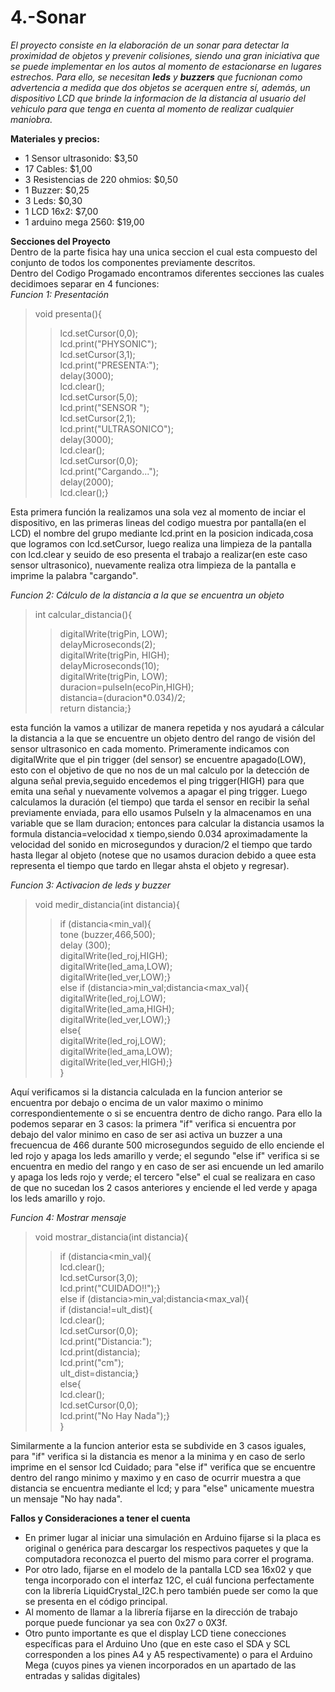 # 4.-Sonar
  
*El proyecto consiste en la elaboración de un sonar para detectar la proximidad de objetos  y prevenir colisiones, siendo una gran iniciativa  que se puede  implementar en los autos  al momento de estacionarse en lugares estrechos. Para ello, se necesitan **leds** y **buzzers** que fucnionan como advertencia a medida que dos objetos se acerquen entre sí, además, un dispositivo LCD que brinde la informacion de la distancia al usuario del vehiculo para que tenga en cuenta al momento de realizar cualquier maniobra.*  
  
**Materiales y precios:**  
* 1 Sensor ultrasonido:            $3,50
* 17 Cables:                       $1,00
* 3 Resistencias de 220 ohmios:    $0,50
* 1 Buzzer:                        $0,25
* 3 Leds:                          $0,30
* 1 LCD 16x2:                      $7,00
* 1 arduino mega 2560:             $19,00

**Secciones del Proyecto**  
Dentro de la parte fisica hay una unica seccion el cual esta compuesto del conjunto de todos los componentes previamente descritos.  
Dentro del Codigo Progamado encontramos diferentes secciones las cuales decidimoes separar en 4 funciones:   
*Funcion 1: Presentación*  
>void presenta(){  
 >>lcd.setCursor(0,0);  
  lcd.print("PHYSONIC");  
  lcd.setCursor(3,1);  
  lcd.print("PRESENTA:");  
  delay(3000);  
  lcd.clear();  
  lcd.setCursor(5,0);  
  lcd.print("SENSOR ");  
  lcd.setCursor(2,1);  
  lcd.print("ULTRASONICO");  
  delay(3000);  
  lcd.clear();  
  lcd.setCursor(0,0);  
  lcd.print("Cargando...");  
  delay(2000);  
  lcd.clear();}  
   
Esta primera función la realizamos una sola vez al momento de inciar el dispositivo, en las primeras lineas del codigo muestra por pantalla(en el LCD) el nombre del grupo mediante lcd.print en la posicion indicada,cosa que logramos con lcd.setCursor, luego realiza una limpieza de la pantalla con lcd.clear y seuido de eso presenta el trabajo a realizar(en este caso sensor ultrasonico), nuevamente realiza otra limpieza de la pantalla e imprime la palabra "cargando".  
  
*Funcion 2: Cálculo de la distancia a la que se encuentra un objeto* 
>int calcular_distancia(){  
   >>digitalWrite(trigPin, LOW);  
  	delayMicroseconds(2);   
  	digitalWrite(trigPin, HIGH);  
  	delayMicroseconds(10);   
  	digitalWrite(trigPin, LOW);  
  	duracion=pulseIn(ecoPin,HIGH);  
	distancia=(duracion*0.034)/2;      
  	return distancia;}  

esta función la vamos a utilizar de manera repetida y nos ayudará a cálcular la distancia a la que se encuentre un objeto dentro del rango de visión del sensor ultrasonico en cada momento. Primeramente indicamos con digitalWrite que el pin trigger (del sensor) se encuentre apagado(LOW), esto con el objetivo de que no nos de un mal calculo por la detección de alguna señal previa,seguido encedemos el ping trigger(HIGH) para que emita una señal y nuevamente volvemos a apagar el ping trigger. Luego calculamos la duración (el tiempo) que tarda el sensor en recibir la señal previamente enviada, para ello usamos PulseIn y la almacenamos en una variable que se llam duracion; entonces para calcular la distancia usamos la formula distancia=velocidad x tiempo,siendo 0.034 aproximadamente la velocidad del sonido en microsegundos y duracion/2 el tiempo que tardo hasta llegar al objeto (notese que no usamos duracion  debido a quee esta representa el tiempo que tardo en llegar ahsta el objeto y regresar).  
  
*Funcion 3: Activacion de leds y buzzer*  
>void medir_distancia(int distancia){  
   >>if (distancia<min_val){  
  		tone (buzzer,466,500);  
    	delay (300);  
    	digitalWrite(led_roj,HIGH);  
    	digitalWrite(led_ama,LOW);  
		digitalWrite(led_ver,LOW);}  
  	else if (distancia>min_val;distancia<max_val){  
    	digitalWrite(led_roj,LOW);  
    	digitalWrite(led_ama,HIGH);  
		digitalWrite(led_ver,LOW);}  
  	else{    
    	digitalWrite(led_roj,LOW);  
    	digitalWrite(led_ama,LOW);  
    	digitalWrite(led_ver,HIGH);}	  
}  
  
Aquí verificamos si la distancia calculada en la funcion anterior se encuentra por debajo o encima de un valor maximo o minimo correspondientemente o si se encuentra dentro de dicho rango. Para ello la podemos separar en 3 casos: la primera "if" verifica si encuentra por debajo del valor minimo en caso de ser asi activa un buzzer a una frecuencua de 466 durante 500 microsegundos seguido de ello enciende el led rojo y apaga los leds amarillo y verde; el segundo "else if" verifica si se encuentra en medio del rango y en caso de ser asi encuende un led amarilo y apaga los leds rojo y verde; el tercero "else" el cual se realizara en caso de que no sucedan los 2 casos anteriores y enciende el led verde y apaga los leds amarillo y rojo.  
  
*Funcion 4: Mostrar mensaje*  
>void mostrar_distancia(int distancia){  
 >>if (distancia<min_val){  
        lcd.clear();  
        lcd.setCursor(3,0);  
  		lcd.print("CUIDADO!!");}  
  	else if (distancia>min_val;distancia<max_val){  
      if (distancia!=ult_dist){  
        lcd.clear();  
      	lcd.setCursor(0,0);  
		lcd.print("Distancia:");  
        lcd.print(distancia);  
  		lcd.print("cm");  
        ult_dist=distancia;}  
  	else{  
      	lcd.clear();  
      	lcd.setCursor(0,0);  
        lcd.print("No Hay Nada");}  
}  
  
Similarmente a la funcion anterior esta se subdivide en 3 casos iguales, para "if" verifica si la distancia es menor a la minima y en caso de serlo imprime en el sensor lcd Cuidado; para "else if" verifica que se encuentre dentro del rango minimo y maximo y en caso de ocurrir muestra a que distancia se encuentra mediante el lcd; y para  "else" unicamente muestra un mensaje "No hay nada".  
  
**Fallos y Consideraciones a tener el cuenta**  
* En primer lugar al iniciar una simulación en Arduino fijarse si la placa es original o genérica para descargar los respectivos paquetes y que la computadora reconozca el puerto del mismo para correr el programa.
* Por otro lado, fijarse en el modelo de la pantalla LCD sea 16x02 y que tenga incorporado con el interfaz 12C, el cuál funciona perfectamente con la librería LiquidCrystal_I2C.h pero también puede ser como la que se presenta en el código principal. 
* Al momento de llamar a la librería fijarse en la dirección de trabajo porque puede funcionar ya sea con 0x27 o 0X3f.  
* Otro punto importante es que el display LCD tiene conecciones específicas para el Arduino Uno (que en este caso el SDA y SCL corresponden a los pines A4 y A5 respectivamente) o para el Arduino Mega (cuyos pines ya vienen incorporados en un apartado de las entradas y salidas digitales)

